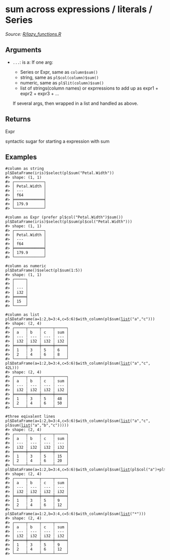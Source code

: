 # sum across expressions / literals / Series

*Source: [R/lazy_functions.R](https://github.com/pola-rs/r-polars/tree/main/R/lazy_functions.R)*

## Arguments

- `...`: is a: If one arg:
    
     * Series or Expr, same as `column$sum()`
     * string, same as `pl$col(column)$sum()`
     * numeric, same as `pl$lit(column)$sum()`
     * list of strings(column names) or exprressions to add up as expr1 + expr2 + expr3 + ...
    
    If several args, then wrapped in a list and handled as above.

## Returns

Expr

syntactic sugar for starting a expression with sum

## Examples

<pre class='r-example'><code><span class='r-in'><span><span class='co'>#column as string</span></span></span>
<span class='r-in'><span><span class='va'>pl</span><span class='op'>$</span><span class='fu'>DataFrame</span><span class='op'>(</span><span class='va'>iris</span><span class='op'>)</span><span class='op'>$</span><span class='fu'>select</span><span class='op'>(</span><span class='va'>pl</span><span class='op'>$</span><span class='fu'>sum</span><span class='op'>(</span><span class='st'>"Petal.Width"</span><span class='op'>)</span><span class='op'>)</span></span></span>
<span class='r-out co'><span class='r-pr'>#&gt;</span> shape: (1, 1)</span>
<span class='r-out co'><span class='r-pr'>#&gt;</span> ┌─────────────┐</span>
<span class='r-out co'><span class='r-pr'>#&gt;</span> │ Petal.Width │</span>
<span class='r-out co'><span class='r-pr'>#&gt;</span> │ ---         │</span>
<span class='r-out co'><span class='r-pr'>#&gt;</span> │ f64         │</span>
<span class='r-out co'><span class='r-pr'>#&gt;</span> ╞═════════════╡</span>
<span class='r-out co'><span class='r-pr'>#&gt;</span> │ 179.9       │</span>
<span class='r-out co'><span class='r-pr'>#&gt;</span> └─────────────┘</span>
<span class='r-in'><span></span></span>
<span class='r-in'><span><span class='co'>#column as Expr (prefer pl$col("Petal.Width")$sum())</span></span></span>
<span class='r-in'><span><span class='va'>pl</span><span class='op'>$</span><span class='fu'>DataFrame</span><span class='op'>(</span><span class='va'>iris</span><span class='op'>)</span><span class='op'>$</span><span class='fu'>select</span><span class='op'>(</span><span class='va'>pl</span><span class='op'>$</span><span class='fu'>sum</span><span class='op'>(</span><span class='va'>pl</span><span class='op'>$</span><span class='fu'>col</span><span class='op'>(</span><span class='st'>"Petal.Width"</span><span class='op'>)</span><span class='op'>)</span><span class='op'>)</span></span></span>
<span class='r-out co'><span class='r-pr'>#&gt;</span> shape: (1, 1)</span>
<span class='r-out co'><span class='r-pr'>#&gt;</span> ┌─────────────┐</span>
<span class='r-out co'><span class='r-pr'>#&gt;</span> │ Petal.Width │</span>
<span class='r-out co'><span class='r-pr'>#&gt;</span> │ ---         │</span>
<span class='r-out co'><span class='r-pr'>#&gt;</span> │ f64         │</span>
<span class='r-out co'><span class='r-pr'>#&gt;</span> ╞═════════════╡</span>
<span class='r-out co'><span class='r-pr'>#&gt;</span> │ 179.9       │</span>
<span class='r-out co'><span class='r-pr'>#&gt;</span> └─────────────┘</span>
<span class='r-in'><span></span></span>
<span class='r-in'><span><span class='co'>#column as numeric</span></span></span>
<span class='r-in'><span><span class='va'>pl</span><span class='op'>$</span><span class='fu'>DataFrame</span><span class='op'>(</span><span class='op'>)</span><span class='op'>$</span><span class='fu'>select</span><span class='op'>(</span><span class='va'>pl</span><span class='op'>$</span><span class='fu'>sum</span><span class='op'>(</span><span class='fl'>1</span><span class='op'>:</span><span class='fl'>5</span><span class='op'>)</span><span class='op'>)</span></span></span>
<span class='r-out co'><span class='r-pr'>#&gt;</span> shape: (1, 1)</span>
<span class='r-out co'><span class='r-pr'>#&gt;</span> ┌─────┐</span>
<span class='r-out co'><span class='r-pr'>#&gt;</span> │     │</span>
<span class='r-out co'><span class='r-pr'>#&gt;</span> │ --- │</span>
<span class='r-out co'><span class='r-pr'>#&gt;</span> │ i32 │</span>
<span class='r-out co'><span class='r-pr'>#&gt;</span> ╞═════╡</span>
<span class='r-out co'><span class='r-pr'>#&gt;</span> │ 15  │</span>
<span class='r-out co'><span class='r-pr'>#&gt;</span> └─────┘</span>
<span class='r-in'><span></span></span>
<span class='r-in'><span><span class='co'>#column as list</span></span></span>
<span class='r-in'><span><span class='va'>pl</span><span class='op'>$</span><span class='fu'>DataFrame</span><span class='op'>(</span>a<span class='op'>=</span><span class='fl'>1</span><span class='op'>:</span><span class='fl'>2</span>,b<span class='op'>=</span><span class='fl'>3</span><span class='op'>:</span><span class='fl'>4</span>,c<span class='op'>=</span><span class='fl'>5</span><span class='op'>:</span><span class='fl'>6</span><span class='op'>)</span><span class='op'>$</span><span class='fu'>with_column</span><span class='op'>(</span><span class='va'>pl</span><span class='op'>$</span><span class='fu'>sum</span><span class='op'>(</span><span class='fu'><a href='https://rdrr.io/r/base/list.html'>list</a></span><span class='op'>(</span><span class='st'>"a"</span>,<span class='st'>"c"</span><span class='op'>)</span><span class='op'>)</span><span class='op'>)</span></span></span>
<span class='r-out co'><span class='r-pr'>#&gt;</span> shape: (2, 4)</span>
<span class='r-out co'><span class='r-pr'>#&gt;</span> ┌─────┬─────┬─────┬─────┐</span>
<span class='r-out co'><span class='r-pr'>#&gt;</span> │ a   ┆ b   ┆ c   ┆ sum │</span>
<span class='r-out co'><span class='r-pr'>#&gt;</span> │ --- ┆ --- ┆ --- ┆ --- │</span>
<span class='r-out co'><span class='r-pr'>#&gt;</span> │ i32 ┆ i32 ┆ i32 ┆ i32 │</span>
<span class='r-out co'><span class='r-pr'>#&gt;</span> ╞═════╪═════╪═════╪═════╡</span>
<span class='r-out co'><span class='r-pr'>#&gt;</span> │ 1   ┆ 3   ┆ 5   ┆ 6   │</span>
<span class='r-out co'><span class='r-pr'>#&gt;</span> │ 2   ┆ 4   ┆ 6   ┆ 8   │</span>
<span class='r-out co'><span class='r-pr'>#&gt;</span> └─────┴─────┴─────┴─────┘</span>
<span class='r-in'><span><span class='va'>pl</span><span class='op'>$</span><span class='fu'>DataFrame</span><span class='op'>(</span>a<span class='op'>=</span><span class='fl'>1</span><span class='op'>:</span><span class='fl'>2</span>,b<span class='op'>=</span><span class='fl'>3</span><span class='op'>:</span><span class='fl'>4</span>,c<span class='op'>=</span><span class='fl'>5</span><span class='op'>:</span><span class='fl'>6</span><span class='op'>)</span><span class='op'>$</span><span class='fu'>with_column</span><span class='op'>(</span><span class='va'>pl</span><span class='op'>$</span><span class='fu'>sum</span><span class='op'>(</span><span class='fu'><a href='https://rdrr.io/r/base/list.html'>list</a></span><span class='op'>(</span><span class='st'>"a"</span>,<span class='st'>"c"</span>, <span class='fl'>42L</span><span class='op'>)</span><span class='op'>)</span><span class='op'>)</span></span></span>
<span class='r-out co'><span class='r-pr'>#&gt;</span> shape: (2, 4)</span>
<span class='r-out co'><span class='r-pr'>#&gt;</span> ┌─────┬─────┬─────┬─────┐</span>
<span class='r-out co'><span class='r-pr'>#&gt;</span> │ a   ┆ b   ┆ c   ┆ sum │</span>
<span class='r-out co'><span class='r-pr'>#&gt;</span> │ --- ┆ --- ┆ --- ┆ --- │</span>
<span class='r-out co'><span class='r-pr'>#&gt;</span> │ i32 ┆ i32 ┆ i32 ┆ i32 │</span>
<span class='r-out co'><span class='r-pr'>#&gt;</span> ╞═════╪═════╪═════╪═════╡</span>
<span class='r-out co'><span class='r-pr'>#&gt;</span> │ 1   ┆ 3   ┆ 5   ┆ 48  │</span>
<span class='r-out co'><span class='r-pr'>#&gt;</span> │ 2   ┆ 4   ┆ 6   ┆ 50  │</span>
<span class='r-out co'><span class='r-pr'>#&gt;</span> └─────┴─────┴─────┴─────┘</span>
<span class='r-in'><span></span></span>
<span class='r-in'><span><span class='co'>#three eqivalent lines</span></span></span>
<span class='r-in'><span><span class='va'>pl</span><span class='op'>$</span><span class='fu'>DataFrame</span><span class='op'>(</span>a<span class='op'>=</span><span class='fl'>1</span><span class='op'>:</span><span class='fl'>2</span>,b<span class='op'>=</span><span class='fl'>3</span><span class='op'>:</span><span class='fl'>4</span>,c<span class='op'>=</span><span class='fl'>5</span><span class='op'>:</span><span class='fl'>6</span><span class='op'>)</span><span class='op'>$</span><span class='fu'>with_column</span><span class='op'>(</span><span class='va'>pl</span><span class='op'>$</span><span class='fu'>sum</span><span class='op'>(</span><span class='fu'><a href='https://rdrr.io/r/base/list.html'>list</a></span><span class='op'>(</span><span class='st'>"a"</span>,<span class='st'>"c"</span>, <span class='va'>pl</span><span class='op'>$</span><span class='fu'>sum</span><span class='op'>(</span><span class='fu'><a href='https://rdrr.io/r/base/list.html'>list</a></span><span class='op'>(</span><span class='st'>"a"</span>,<span class='st'>"b"</span>,<span class='st'>"c"</span><span class='op'>)</span><span class='op'>)</span><span class='op'>)</span><span class='op'>)</span><span class='op'>)</span></span></span>
<span class='r-out co'><span class='r-pr'>#&gt;</span> shape: (2, 4)</span>
<span class='r-out co'><span class='r-pr'>#&gt;</span> ┌─────┬─────┬─────┬─────┐</span>
<span class='r-out co'><span class='r-pr'>#&gt;</span> │ a   ┆ b   ┆ c   ┆ sum │</span>
<span class='r-out co'><span class='r-pr'>#&gt;</span> │ --- ┆ --- ┆ --- ┆ --- │</span>
<span class='r-out co'><span class='r-pr'>#&gt;</span> │ i32 ┆ i32 ┆ i32 ┆ i32 │</span>
<span class='r-out co'><span class='r-pr'>#&gt;</span> ╞═════╪═════╪═════╪═════╡</span>
<span class='r-out co'><span class='r-pr'>#&gt;</span> │ 1   ┆ 3   ┆ 5   ┆ 15  │</span>
<span class='r-out co'><span class='r-pr'>#&gt;</span> │ 2   ┆ 4   ┆ 6   ┆ 20  │</span>
<span class='r-out co'><span class='r-pr'>#&gt;</span> └─────┴─────┴─────┴─────┘</span>
<span class='r-in'><span><span class='va'>pl</span><span class='op'>$</span><span class='fu'>DataFrame</span><span class='op'>(</span>a<span class='op'>=</span><span class='fl'>1</span><span class='op'>:</span><span class='fl'>2</span>,b<span class='op'>=</span><span class='fl'>3</span><span class='op'>:</span><span class='fl'>4</span>,c<span class='op'>=</span><span class='fl'>5</span><span class='op'>:</span><span class='fl'>6</span><span class='op'>)</span><span class='op'>$</span><span class='fu'>with_column</span><span class='op'>(</span><span class='va'>pl</span><span class='op'>$</span><span class='fu'>sum</span><span class='op'>(</span><span class='fu'><a href='https://rdrr.io/r/base/list.html'>list</a></span><span class='op'>(</span><span class='va'>pl</span><span class='op'>$</span><span class='fu'>col</span><span class='op'>(</span><span class='st'>"a"</span><span class='op'>)</span><span class='op'>+</span><span class='va'>pl</span><span class='op'>$</span><span class='fu'>col</span><span class='op'>(</span><span class='st'>"b"</span><span class='op'>)</span>,<span class='st'>"c"</span><span class='op'>)</span><span class='op'>)</span><span class='op'>)</span></span></span>
<span class='r-out co'><span class='r-pr'>#&gt;</span> shape: (2, 4)</span>
<span class='r-out co'><span class='r-pr'>#&gt;</span> ┌─────┬─────┬─────┬─────┐</span>
<span class='r-out co'><span class='r-pr'>#&gt;</span> │ a   ┆ b   ┆ c   ┆ sum │</span>
<span class='r-out co'><span class='r-pr'>#&gt;</span> │ --- ┆ --- ┆ --- ┆ --- │</span>
<span class='r-out co'><span class='r-pr'>#&gt;</span> │ i32 ┆ i32 ┆ i32 ┆ i32 │</span>
<span class='r-out co'><span class='r-pr'>#&gt;</span> ╞═════╪═════╪═════╪═════╡</span>
<span class='r-out co'><span class='r-pr'>#&gt;</span> │ 1   ┆ 3   ┆ 5   ┆ 9   │</span>
<span class='r-out co'><span class='r-pr'>#&gt;</span> │ 2   ┆ 4   ┆ 6   ┆ 12  │</span>
<span class='r-out co'><span class='r-pr'>#&gt;</span> └─────┴─────┴─────┴─────┘</span>
<span class='r-in'><span><span class='va'>pl</span><span class='op'>$</span><span class='fu'>DataFrame</span><span class='op'>(</span>a<span class='op'>=</span><span class='fl'>1</span><span class='op'>:</span><span class='fl'>2</span>,b<span class='op'>=</span><span class='fl'>3</span><span class='op'>:</span><span class='fl'>4</span>,c<span class='op'>=</span><span class='fl'>5</span><span class='op'>:</span><span class='fl'>6</span><span class='op'>)</span><span class='op'>$</span><span class='fu'>with_column</span><span class='op'>(</span><span class='va'>pl</span><span class='op'>$</span><span class='fu'>sum</span><span class='op'>(</span><span class='fu'><a href='https://rdrr.io/r/base/list.html'>list</a></span><span class='op'>(</span><span class='st'>"*"</span><span class='op'>)</span><span class='op'>)</span><span class='op'>)</span></span></span>
<span class='r-out co'><span class='r-pr'>#&gt;</span> shape: (2, 4)</span>
<span class='r-out co'><span class='r-pr'>#&gt;</span> ┌─────┬─────┬─────┬─────┐</span>
<span class='r-out co'><span class='r-pr'>#&gt;</span> │ a   ┆ b   ┆ c   ┆ sum │</span>
<span class='r-out co'><span class='r-pr'>#&gt;</span> │ --- ┆ --- ┆ --- ┆ --- │</span>
<span class='r-out co'><span class='r-pr'>#&gt;</span> │ i32 ┆ i32 ┆ i32 ┆ i32 │</span>
<span class='r-out co'><span class='r-pr'>#&gt;</span> ╞═════╪═════╪═════╪═════╡</span>
<span class='r-out co'><span class='r-pr'>#&gt;</span> │ 1   ┆ 3   ┆ 5   ┆ 9   │</span>
<span class='r-out co'><span class='r-pr'>#&gt;</span> │ 2   ┆ 4   ┆ 6   ┆ 12  │</span>
<span class='r-out co'><span class='r-pr'>#&gt;</span> └─────┴─────┴─────┴─────┘</span>
 </code></pre>